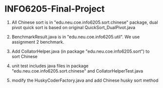 # INFO6205-Final-Project

1. All Chinese sort is in "edu.neu.coe.info6205.sort.chinese" package, dual pivot quick sort is based on original QuickSort_DualPivot.java

2. BenchmarkResult.java is in "edu.neu.coe.info6205.util". We use assignment 2 benchmark.

3. Add CollatorHelper.java (in package "edu.neu.coe.info6205.sort") to sort Chinese

4. unit test includes java files in package "edu.neu.coe.info6205.sort.chinese" and CollatorHelperTest.java

5. modify the HuskyCoderFactory.java and add Chinese husky sort method